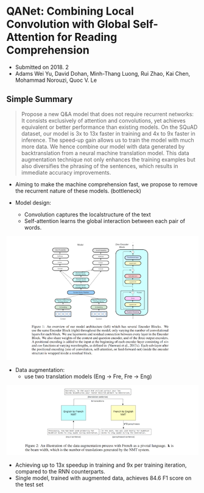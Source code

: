 # QANet: Combining Local Convolution with Global Self-Attention for Reading Comprehension

- Submitted on 2018. 2
- Adams Wei Yu, David Dohan, Minh-Thang Luong, Rui Zhao, Kai Chen, Mohammad Norouzi, Quoc V. Le

## Simple Summary

> Propose a new Q\&A model that does not require recurrent networks:  It consists exclusively of attention and convolutions, yet achieves equivalent or better performance than existing models. On the SQuAD dataset, our model is 3x to 13x faster in training and 4x to 9x faster in inference. The speed-up gain allows us to train the model with much more data. We hence  combine our model with data generated by backtranslation from a neural machine translation model. This data augmentation technique  not only enhances the training examples but also diversifies the phrasing of the sentences, which results in immediate accuracy improvements.

- Aiming to make the machine comprehension fast, we propose to remove the recurrent nature of these models. (bottleneck)

- Model design:
	- Convolution captures the localstructure of the text
	- Self-attention learns the global interaction between each pair of words.

![images](../images/qanet_1.png)
	
- Data augmentation:
	- use two translation models (Eng -> Fre, Fre -> Eng)

![images](../images/qanet_2.png)

- Achieving up to 13x speedup in training and 9x per training iteration, compared to the RNN counterparts.
- Single model, trained with augmented data, achieves 84.6 F1 score on the test set